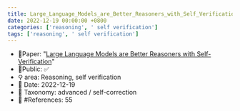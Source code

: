 ```yaml
---
title: Large_Language_Models_are_Better_Reasoners_with_Self_Verification
date: 2022-12-19 00:00:00 +0800
categories: ['reasoning', ' self verification']
tags: ['reasoning', ' self verification']
---
```


- 📙Paper: "[Large Language Models are Better Reasoners with Self-Verification](https://www.semanticscholar.org/paper/Large-Language-Models-are-Better-Reasoners-with-Weng-Zhu/7715ba5e75f5256e1061c7473afe61bb0dbb9065)"
- 🔑Public: ✅
- ⚲ area: Reasoning,  self verification
- 📅 Date: 2022-12-19
- 🔎 Taxonomy: advanced / self-correction
- 📝 #References: 55
